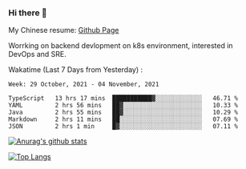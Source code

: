 ### Hi there 👋

My Chinese resume: [Github Page](https://spencercjh.github.io/resume/)

Worrking on backend devlopment on k8s environment, interested in DevOps and SRE.

Wakatime (Last 7 Days from Yesterday) :

<!--START_SECTION:waka-->
```text
Week: 29 October, 2021 - 04 November, 2021

TypeScript   13 hrs 17 mins  ███████████▓░░░░░░░░░░░░░   46.71 % 
YAML         2 hrs 56 mins   ██▓░░░░░░░░░░░░░░░░░░░░░░   10.33 % 
Java         2 hrs 55 mins   ██▓░░░░░░░░░░░░░░░░░░░░░░   10.29 % 
Markdown     2 hrs 11 mins   ██░░░░░░░░░░░░░░░░░░░░░░░   07.69 % 
JSON         2 hrs 1 min     █▓░░░░░░░░░░░░░░░░░░░░░░░   07.11 % 
```
<!--END_SECTION:waka-->

[![Anurag's github stats](https://github-readme-stats.vercel.app/api?username=spencercjh&theme=tokyonight&show_icons=true)](https://github.com/anuraghazra/github-readme-stats)

[![Top Langs](https://github-readme-stats.vercel.app/api/top-langs/?username=spencercjh&layout=compact&theme=tokyonight)](https://github.com/anuraghazra/github-readme-stats)
